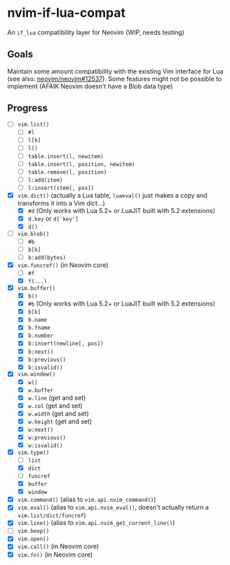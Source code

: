 # nvim-if-lua-compat

An `if_lua` compatibility layer for Neovim (WIP, needs testing)

## Goals

Maintain some amount compatibility with the existing Vim interface for Lua (see also: [neovim/neovim#12537](https://github.com/neovim/neovim/issues/12537)). Some features might not be possible to implement (AFAIK Neovim doesn't have a Blob data type)

## Progress

- [ ] `vim.list()`
    - [ ] `#l`
    - [ ] `l[k]`
    - [ ] `l()`
    - [ ] `table.insert(l, newitem)`
    - [ ] `table.insert(l, position, newitem)`
    - [ ] `table.remove(l, position)`
    - [ ] `l:add(item)`
    - [ ] `l:insert(item[, pos])`
- [x] `vim.dict()` (actually a Lua table, `luaeval()` just makes a copy and transforms it into a Vim dict...)
    - [x] `#d` (Only works with Lua 5.2+ or LuaJIT built with 5.2 extensions)
    - [x] `d.key` or `d['key']`
    - [x] `d()`
- [ ] `vim.blob()`
    - [ ] `#b`
    - [ ] `b[k]`
    - [ ] `b:add(bytes)`
- [x] `vim.funcref()` (in Neovim core)
    - [ ] `#f`
    - [x] `f(...)`
- [x] `vim.buffer()`
    - [x] `b()`
    - [x] `#b` (Only works with Lua 5.2+ or LuaJIT built with 5.2 extensions)
    - [x] `b[k]`
    - [x] `b.name`
    - [x] `b.fname`
    - [x] `b.number`
    - [x] `b:insert(newline[, pos])`
    - [x] `b:next()`
    - [x] `b:previous()`
    - [x] `b:isvalid()`
- [x] `vim.window()`
    - [x] `w()`
    - [x] `w.buffer`
    - [x] `w.line` (get and set)
    - [x] `w.col` (get and set)
    - [x] `w.width` (get and set)
    - [x] `w.height` (get and set)
    - [x] `w:next()`
    - [x] `w:previous()`
    - [x] `w:isvalid()`
- [x] `vim.type()`
    - [ ] `list`
    - [x] `dict`
    - [ ] `funcref`
    - [x] `buffer`
    - [x] `window`
- [x] `vim.command()` (alias to `vim.api.nvim_command()`)
- [x] `vim.eval()` (alias to `vim.api.nvim_eval()`, doesn't actually return a `vim.list/dict/funcref`)
- [x] `vim.line()` (alias to `vim.api.nvim_get_current_line()`)
- [ ] `vim.beep()`
- [x] `vim.open()`
- [x] `vim.call()` (in Neovim core)
- [x] `vim.fn()` (in Neovim core)
